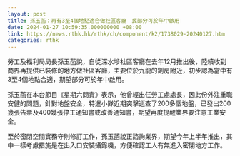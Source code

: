 ```yaml
---
layout: post
title: 孫玉菡：再有3至4個地點適合做社區客廳　冀部分可於年中啟用
date: 2024-01-27 10:59:35.000000000 +08:00
link: https://news.rthk.hk/rthk/ch/component/k2/1738029-20240127.htm
categories: rthk
---
```


勞工及福利局局長孫玉菡說，自從深水埗社區客廳在去年12月推出後，陸續收到商界再提供已裝修的地方做社區客廳，主要位於九龍的劏房附近，初步認為當中有3至4個地點合適，期望部分可於年中啟用。

孫玉菡在本台節目《星期六問責》表示，他曾經出任勞工處處長，因此份外注重職安健的問題，針對地盤安全，特遣小隊近期突擊巡查了200多個地盤，已發出200幾張告票及400幾張停工通知書或改善通知書，期望再度提醒業界要注意工業安全。

至於密閉空間實務守則修訂工作，孫玉菡說正諮詢業界，期望今年上半年推出，其中一樣考慮措施是在出入口安裝攝錄機，方便確認工人有無進入密閉地方工作。
